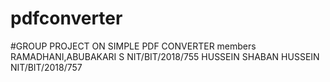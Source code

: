 # pdfconverter
#GROUP PROJECT ON SIMPLE PDF CONVERTER
members
RAMADHANI,ABUBAKARI S NIT/BIT/2018/755
HUSSEIN SHABAN HUSSEIN NIT/BIT/2018/757
